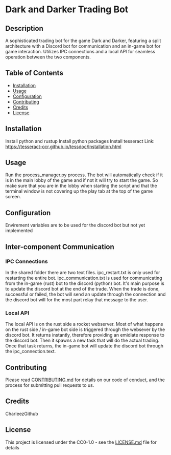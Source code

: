 # Dark and Darker Trading Bot

## Description
A sophisticated trading bot for the game Dark and Darker, featuring a split architecture with a Discord bot for communication and an in-game bot for game interaction. Utilizes IPC connections and a local API for seamless operation between the two components.

## Table of Contents
- [Installation](#installation)
- [Usage](#usage)
- [Configuration](#configuration)
- [Contributing](#contributing)
- [Credits](#credits)
- [License](#license)

## Installation
Install python and rustup
Install python packages
Install tesseract
Link: https://tesseract-ocr.github.io/tessdoc/Installation.html


## Usage
Run the process_manager.py process.
The bot will automatically check if it is in the main lobby of the game and if not it will try to start the game.
So make sure that you are in the lobby when starting the script and that the terminal window is not covering up the play tab at the top of the game screen.

## Configuration
Envirement variables are to be used for the discord bot but not yet implemented

## Inter-component Communication
### IPC Connections
In the shared folder there are two text files. ipc_restart.txt is only used for restarting the entire bot.
ipc_communication.txt is used for communicating from the in-game (rust) bot to the discord (python) bot.
It's main purpose is to update the discord bot at the end of the trade. When the trade is done, successful or failed, the bot will send an update through the connection and the discord bot will for the most part relay that message to the user.

### Local API
The local API is on the rust side a rocket webserver. Most of what happens on the rust side / in-game bot side is triggered through the websever by the discord bot.
It returns instantly, therefore providing an emidiate response to the discord bot.
Then it spawns a new task that will do the actual trading. Once that task returns, the in-game bot will update the discord bot through the ipc_connection.text.

## Contributing
Please read [CONTRIBUTING.md](#) for details on our code of conduct, and the process for submitting pull requests to us.

## Credits
CharleezGithub

## License
This project is licensed under the CC0-1.0 - see the [LICENSE.md](LICENSE.md) file for details
